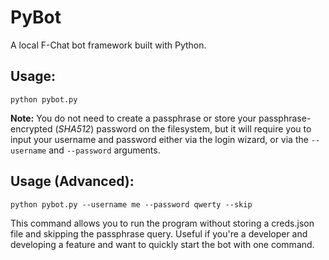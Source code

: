 # PyBot
A local F-Chat bot framework built with Python.

## Usage:
`python pybot.py`

**Note:** You do not need to create a passphrase or store your passphrase-encrypted (*SHA512*) password on the filesystem, but it will require you to input your username and password either via the login wizard, or via the `--username` and `--password` arguments.

## Usage (Advanced):
`python pybot.py --username me --password qwerty --skip`

This command allows you to run the program without storing a creds.json file and skipping the passphrase query. Useful if you're a developer and developing a feature and want to quickly start the bot with one command.
